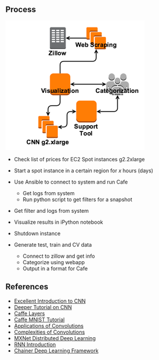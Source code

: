 ## Process

![General Architecture](./docs/images/general-layout.png "General Architecture")

* Check list of prices for EC2 Spot instances g2.2xlarge
* Start a spot instance in a certain region for _x_ hours (days)
* Use Ansible to connect to system and run Cafe
  * Get logs from system
  * Run python script to get filters for a snapshot
* Get filter and logs from system
* Visualize results in iPython notebook
* Shutdown instance

* Generate test, train and CV data
  * Connect to zillow and get info
  * Categorize using webapp
  * Output in a format for Cafe

## References

* [Excellent Introduction to CNN](https://www.youtube.com/watch?v=bEUX_56Lojc)
* [Deeper Tutorial on CNN](http://cs231n.github.io/convolutional-networks/)
* [Caffe Layers](http://caffe.berkeleyvision.org/tutorial/layers.html)
* [Caffe MNIST Tutorial](http://caffe.berkeleyvision.org/gathered/examples/mnist.html)
* [Applications of Convolutions](https://en.wikipedia.org/wiki/Convolution#Applications)
* [Complexities of Convolutions](https://github.com/Yangqing/caffe/wiki/Convolution-in-Caffe:-a-memo)
* [MXNet Distributed Deep Learning](https://github.com/dmlc/mxnet)
* [RNN Introduction](http://www.wildml.com/2015/09/recurrent-neural-networks-tutorial-part-1-introduction-to-rnns/)
* [Chainer Deep Learning Framework](http://chainer.org/)

